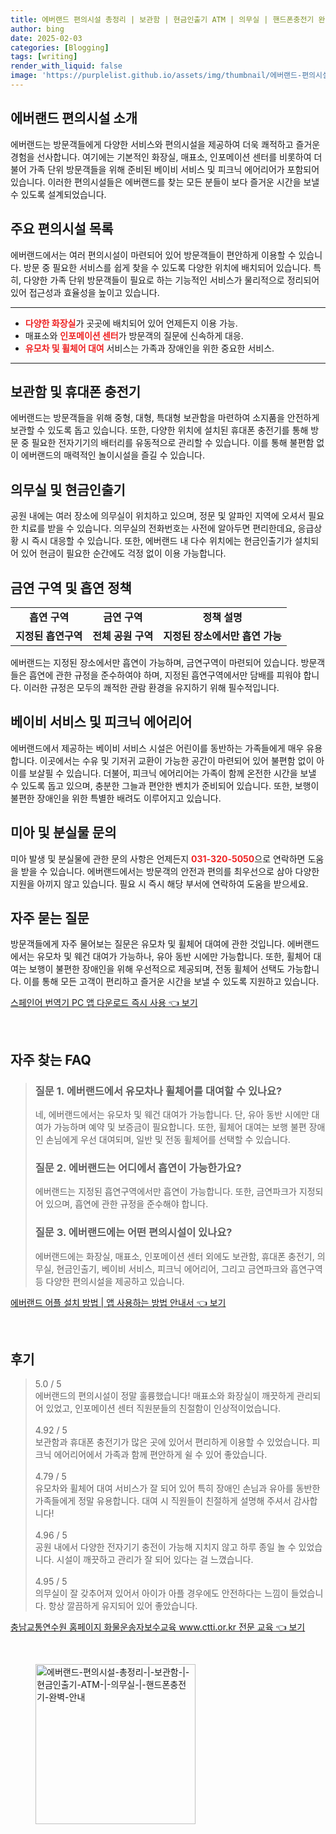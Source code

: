 ```yaml
---
title: 에버랜드 편의시설 총정리 | 보관함 | 현금인출기 ATM | 의무실 | 핸드폰충전기 완벽 안내
author: bing
date: 2025-02-03
categories: [Blogging]
tags: [writing]
render_with_liquid: false
image: 'https://purplelist.github.io/assets/img/thumbnail/에버랜드-편의시설-총정리-|-보관함-|-현금인출기-ATM-|-의무실-|-핸드폰충전기-완벽-안내.webp'
---
```



<h2 id='에버랜드_편의시설_소개'>에버랜드 편의시설 소개</h2>

<p>에버랜드는 방문객들에게 다양한 서비스와 편의시설을 제공하여 더욱 쾌적하고 즐거운 경험을 선사합니다. 여기에는 기본적인 화장실, 매표소, 인포메이션 센터를 비롯하여 더불어 가족 단위 방문객들을 위해 준비된 베이비 서비스 및 피크닉 에어리어가 포함되어 있습니다. 이러한 편의시설들은 에버랜드를 찾는 모든 분들이 보다 즐거운 시간을 보낼 수 있도록 설계되었습니다.</p>

<h2 id='주요_편의시설_목록'>주요 편의시설 목록</h2>

<p>에버랜드에서는 여러 편의시설이 마련되어 있어 방문객들이 편안하게 이용할 수 있습니다. 방문 중 필요한 서비스를 쉽게 찾을 수 있도록 다양한 위치에 배치되어 있습니다. 특히, 다양한 가족 단위 방문객들이 필요로 하는 기능적인 서비스가 물리적으로 정리되어 있어 접근성과 효율성을 높이고 있습니다.</p>

<hr />

<ul>
    <li><b><span style="color: #ee2323;">다양한 화장실</span></b>가 곳곳에 배치되어 있어 언제든지 이용 가능.</li>
    <li>매표소와 <b><span style="color: #ee2323;">인포메이션 센터</span></b>가 방문객의 질문에 신속하게 대응.</li>
    <li><b><span style="color: #ee2323;">유모차 및 휠체어 대여</span></b> 서비스는 가족과 장애인을 위한 중요한 서비스.</li>
</ul>

<hr />

<h2 id='보관함_및_충전기'>보관함 및 휴대폰 충전기</h2>

<p>에버랜드는 방문객들을 위해 중형, 대형, 특대형 보관함을 마련하여 소지품을 안전하게 보관할 수 있도록 돕고 있습니다. 또한, 다양한 위치에 설치된 휴대폰 충전기를 통해 방문 중 필요한 전자기기의 배터리를 유동적으로 관리할 수 있습니다. 이를 통해 불편함 없이 에버랜드의 매력적인 놀이시설을 즐길 수 있습니다.</p>

<h2 id='의무실_및_현금인출기'>의무실 및 현금인출기</h2>

<p>공원 내에는 여러 장소에 의무실이 위치하고 있으며, 정문 및 알파인 지역에 오셔서 필요한 치료를 받을 수 있습니다. 의무실의 전화번호는 사전에 알아두면 편리한데요, 응급상황 시 즉시 대응할 수 있습니다. 또한, 에버랜드 내 다수 위치에는 현금인출기가 설치되어 있어 현금이 필요한 순간에도 걱정 없이 이용 가능합니다.</p>

<h2 id='금연_구역_및_흡연_정책'>금연 구역 및 흡연 정책</h2>

<table>
    <tr>
        <td style="text-align: center; height: 17px;"><b>흡연 구역</b></td>
        <td style="text-align: center; height: 17px;"><b>금연 구역</b></td>
        <td style="text-align: center; height: 17px;"><b>정책 설명</b></td>
    </tr>
    <tr>
        <td style="text-align: center; height: 17px;"><b>지정된 흡연구역</b></td>
        <td style="text-align: center; height: 17px;"><b>전체 공원 구역</b></td>
        <td style="text-align: center; height: 17px;"><b>지정된 장소에서만 흡연 가능</b></td>
    </tr>
</table>

<p>에버랜드는 지정된 장소에서만 흡연이 가능하며, 금연구역이 마련되어 있습니다. 방문객들은 흡연에 관한 규정을 준수하여야 하며, 지정된 흡연구역에서만 담배를 피워야 합니다. 이러한 규정은 모두의 쾌적한 관람 환경을 유지하기 위해 필수적입니다.</p>

<h2 id='베이비_서비스_및_피크닉_에어리어'>베이비 서비스 및 피크닉 에어리어</h2>

<p>에버랜드에서 제공하는 베이비 서비스 시설은 어린이를 동반하는 가족들에게 매우 유용합니다. 이곳에서는 수유 및 기저귀 교환이 가능한 공간이 마련되어 있어 불편함 없이 아이를 보살필 수 있습니다. 더불어, 피크닉 에어리어는 가족이 함께 온전한 시간을 보낼 수 있도록 돕고 있으며, 충분한 그늘과 편안한 벤치가 준비되어 있습니다. 또한, 보행이 불편한 장애인을 위한 특별한 배려도 이루어지고 있습니다.</p>

<h2 id='미아_및_분실물_문의'>미아 및 분실물 문의</h2>

<p>미아 발생 및 분실물에 관한 문의 사항은 언제든지 <b><span style="color: #ee2323;">031-320-5050</span></b>으로 연락하면 도움을 받을 수 있습니다. 에버랜드에서는 방문객의 안전과 편의를 최우선으로 삼아 다양한 지원을 아끼지 않고 있습니다. 필요 시 즉시 해당 부서에 연락하여 도움을 받으세요.</p>

<h2 id='자주_묻는_질문'>자주 묻는 질문</h2>

<p>방문객들에게 자주 물어보는 질문은 유모차 및 휠체어 대여에 관한 것입니다. 에버랜드에서는 유모차 및 웨건 대여가 가능하나, 유아 동반 시에만 가능합니다. 또한, 휠체어 대여는 보행이 불편한 장애인을 위해 우선적으로 제공되며, 전동 휠체어 선택도 가능합니다. 이를 통해 모든 고객이 편리하고 즐거운 시간을 보낼 수 있도록 지원하고 있습니다.</p>


<p><a class="click-button" title="스페인어 번역기 PC 앱 다운로드 즉시 사용" href="https://purplelist.github.io/posts/%EC%8A%A4%ED%8E%98%EC%9D%B8%EC%96%B4-%EB%B2%88%EC%97%AD%EA%B8%B0-PC-%EC%95%B1-%EB%8B%A4%EC%9A%B4%EB%A1%9C%EB%93%9C-%EC%A6%89%EC%8B%9C-%EC%82%AC%EC%9A%A9/" rel="dofollow">스페인어 번역기 PC 앱 다운로드 즉시 사용 👈 보기</a></p><br>
<h2 id='자주_찾는_FAQ'>자주 찾는 FAQ</h2>
<div itemscope="" itemtype="https://schema.org/FAQPage"> 
<blockquote> 
<div itemscope="" itemprop="mainEntity" itemtype="https://schema.org/Question"> 
<h3 itemprop="name">질문 1. 에버랜드에서 유모차나 휠체어를 대여할 수 있나요? </h3> 
<div itemscope="" itemprop="acceptedAnswer" itemtype="https://schema.org/Answer"> 
<span itemprop="text"> 
<p>네, 에버랜드에서는 유모차 및 웨건 대여가 가능합니다. 단, 유아 동반 시에만 대여가 가능하며 예약 및 보증금이 필요합니다. 또한, 휠체어 대여는 보행 불편 장애인 손님에게 우선 대여되며, 일반 및 전동 휠체어를 선택할 수 있습니다.</p> 
</span> 
</div> 
</div> 

<div itemscope="" itemprop="mainEntity" itemtype="https://schema.org/Question"> 
<h3 itemprop="name">질문 2. 에버랜드는 어디에서 흡연이 가능한가요? </h3> 
<div itemscope="" itemprop="acceptedAnswer" itemtype="https://schema.org/Answer"> 
<span itemprop="text"> 
<p>에버랜드는 지정된 흡연구역에서만 흡연이 가능합니다. 또한, 금연파크가 지정되어 있으며, 흡연에 관한 규정을 준수해야 합니다.</p> 
</span> 
</div> 
</div> 

<div itemscope="" itemprop="mainEntity" itemtype="https://schema.org/Question"> 
<h3 itemprop="name">질문 3. 에버랜드에는 어떤 편의시설이 있나요? </h3> 
<div itemscope="" itemprop="acceptedAnswer" itemtype="https://schema.org/Answer"> 
<span itemprop="text"> 
<p>에버랜드에는 화장실, 매표소, 인포메이션 센터 외에도 보관함, 휴대폰 충전기, 의무실, 현금인출기, 베이비 서비스, 피크닉 에어리어, 그리고 금연파크와 흡연구역 등 다양한 편의시설을 제공하고 있습니다.</p> 
</span> 
</div> 
</div> 

</blockquote> 
</div>
<p><a class="click-button" title="에버랜드 어플 설치 방법 | 앱 사용하는 방법 안내서" href="https://purplelist.github.io/posts/%EC%97%90%EB%B2%84%EB%9E%9C%EB%93%9C-%EC%96%B4%ED%94%8C-%EC%84%A4%EC%B9%98-%EB%B0%A9%EB%B2%95-%EC%95%B1-%EC%82%AC%EC%9A%A9%ED%95%98%EB%8A%94-%EB%B0%A9%EB%B2%95-%EC%95%88%EB%82%B4%EC%84%9C/" rel="dofollow">에버랜드 어플 설치 방법 | 앱 사용하는 방법 안내서 👈 보기</a></p><br>
<h2 id='후기'>후기</h2>
<div itemscope itemtype="https://schema.org/Product">
  <blockquote>
  <div itemprop="review" itemscope itemtype="https://schema.org/Review">
      <div itemprop="reviewRating" itemscope itemtype="https://schema.org/Rating"> <span itemprop="ratingValue">5.0</span> / <span itemprop="bestRating">5</span> </div>
      <span itemprop="reviewBody">에버랜드의 편의시설이 정말 훌륭했습니다! 매표소와 화장실이 깨끗하게 관리되어 있었고, 인포메이션 센터 직원분들의 친절함이 인상적이었습니다.</span>
  </div>
  <br>
  <div itemprop="review" itemscope itemtype="https://schema.org/Review">
      <div itemprop="reviewRating" itemscope itemtype="https://schema.org/Rating"> <span itemprop="ratingValue">4.92</span> / <span itemprop="bestRating">5</span> </div>
      <span itemprop="reviewBody">보관함과 휴대폰 충전기가 많은 곳에 있어서 편리하게 이용할 수 있었습니다. 피크닉 에어리어에서 가족과 함께 편안하게 쉴 수 있어 좋았습니다.</span>
  </div>
  <br>
  <div itemprop="review" itemscope itemtype="https://schema.org/Review">
      <div itemprop="reviewRating" itemscope itemtype="https://schema.org/Rating"> <span itemprop="ratingValue">4.79</span> / <span itemprop="bestRating">5</span> </div>
      <span itemprop="reviewBody">유모차와 휠체어 대여 서비스가 잘 되어 있어 특히 장애인 손님과 유아를 동반한 가족들에게 정말 유용합니다. 대여 시 직원들이 친절하게 설명해 주셔서 감사합니다!</span>
  </div>
  <br>
  <div itemprop="review" itemscope itemtype="https://schema.org/Review">
      <div itemprop="reviewRating" itemscope itemtype="https://schema.org/Rating"> <span itemprop="ratingValue">4.96</span> / <span itemprop="bestRating">5</span> </div>
      <span itemprop="reviewBody">공원 내에서 다양한 전자기기 충전이 가능해 지치지 않고 하루 종일 놀 수 있었습니다. 시설이 깨끗하고 관리가 잘 되어 있다는 걸 느꼈습니다.</span>
  </div>
  <br>
  <div itemprop="review" itemscope itemtype="https://schema.org/Review">
      <div itemprop="reviewRating" itemscope itemtype="https://schema.org/Rating"> <span itemprop="ratingValue">4.95</span> / <span itemprop="bestRating">5</span> </div>
      <span itemprop="reviewBody">의무실이 잘 갖추어져 있어서 아이가 아플 경우에도 안전하다는 느낌이 들었습니다. 항상 깔끔하게 유지되어 있어 좋았습니다.</span>
  </div>
  </blockquote>
</div>
<p><a class="click-button" title="충남교통연수원 홈페이지 화물운송자보수교육 www.ctti.or.kr 전문 교육" href="https://purplelist.github.io/posts/%EC%B6%A9%EB%82%A8%EA%B5%90%ED%86%B5%EC%97%B0%EC%88%98%EC%9B%90-%ED%99%88%ED%8E%98%EC%9D%B4%EC%A7%80-%ED%99%94%EB%AC%BC%EC%9A%B4%EC%86%A1%EC%9E%90%EB%B3%B4%EC%88%98%EA%B5%90%EC%9C%A1-www.ctti.or.kr-%EC%A0%84%EB%AC%B8-%EA%B5%90%EC%9C%A1/" rel="dofollow">충남교통연수원 홈페이지 화물운송자보수교육 www.ctti.or.kr 전문 교육 👈 보기</a></p><br>
<figure class="image"><img src="https://purplelist.github.io/assets/img/thumbnail/에버랜드-편의시설-총정리-|-보관함-|-현금인출기-ATM-|-의무실-|-핸드폰충전기-완벽-안내.webp" alt="에버랜드-편의시설-총정리-|-보관함-|-현금인출기-ATM-|-의무실-|-핸드폰충전기-완벽-안내" width="256" height="256"></figure>